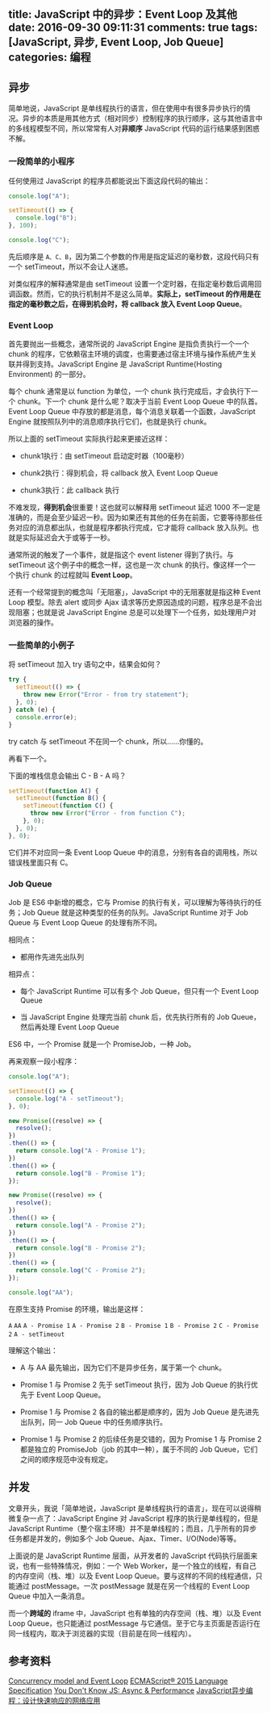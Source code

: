title: JavaScript 中的异步：Event Loop 及其他
date: 2016-09-30 09:11:31
comments: true
tags: [JavaScript, 异步, Event Loop, Job Queue]
categories: 编程
---

## 异步

简单地说，JavaScript 是单线程执行的语言，但在使用中有很多异步执行的情况。异步的本质是用其他方式（相对同步）控制程序的执行顺序，这与其他语言中的多线程模型不同，所以常常有人对**非顺序** JavaScript 代码的运行结果感到困惑不解。

### 一段简单的小程序

任何使用过 JavaScript 的程序员都能说出下面这段代码的输出：

```JavaScript
console.log("A");

setTimeout(() => {
  console.log("B");
}, 100);

console.log("C");
```

先后顺序是 `A、C、B`，因为第二个参数的作用是指定延迟的毫秒数，这段代码只有一个 setTimeout，所以不会让人迷惑。

对类似程序的解释通常是由 setTimeout 设置一个定时器，在指定毫秒数后调用回调函数。然而，它的执行机制并不是这么简单。**实际上，setTimeout 的作用是在指定的毫秒数之后，在得到机会时，将 callback 放入 Event Loop Queue**。

### Event Loop
<!-- more -->

首先要抛出一些概念，通常所说的 JavaScript Engine 是指负责执行一个一个 chunk 的程序，它依赖宿主环境的调度，也需要通过宿主环境与操作系统产生关联并得到支持。JavaScript Engine 是 JavaScript Runtime(Hosting Environment) 的一部分。

每个 chunk 通常是以 function 为单位，一个 chunk 执行完成后，才会执行下一个 chunk。下一个 chunk 是什么呢？取决于当前 Event Loop Queue 中的队首。Event Loop Queue 中存放的都是消息，每个消息关联着一个函数，JavaScript Engine 就按照队列中的消息顺序执行它们，也就是执行 chunk。

所以上面的 setTimeout 实际执行起来更接近这样：

* chunk1执行：由 setTimeout 启动定时器（100毫秒）

* chunk2执行：得到机会，将 callback 放入 Event Loop Queue

* chunk3执行：此 callback 执行

不难发现，**得到机会**很重要！这也就可以解释用 setTimeout 延迟 1000 不一定是准确的，而是会至少延迟一秒。因为如果还有其他的任务在前面，它要等待那些任务对应的消息都出队，也就是程序都执行完成，它才能将 callback 放入队列。也就是实际延迟会大于或等于一秒。

通常所说的触发了一个事件，就是指这个 event listener 得到了执行。与 setTimeout 这个例子中的概念一样，这也是一次 chunk 的执行。像这样一个一个执行 chunk 的过程就叫 **Event Loop**。

还有一个经常提到的概念叫「无阻塞」，JavaScript 中的无阻塞就是指这种 Event Loop 模型。除去 alert 或同步 Ajax 请求等历史原因造成的问题，程序总是不会出现阻塞；也就是说 JavaScript Engine 总是可以处理下一个任务，如处理用户对浏览器的操作。

### 一些简单的小例子

将 setTimeout 加入 try 语句之中，结果会如何？

```JavaScript
try {
  setTimeout(() => {
    throw new Error("Error - from try statement");
  }, 0);
} catch (e) {
  console.error(e);
}
```

try catch 与 setTimeout 不在同一个 chunk，所以……你懂的。

再看下一个。

下面的堆栈信息会输出 C - B - A 吗？

```JavaScript
setTimeout(function A() {
  setTimeout(function B() {
    setTimeout(function C() {
      throw new Error("Error - from function C");
    }, 0);
  }, 0);
}, 0);
```

它们并不对应同一条 Event Loop Queue 中的消息，分别有各自的调用栈，所以错误栈里面只有 C。

### Job Queue

Job 是 ES6 中新增的概念，它与 Promise 的执行有关，可以理解为等待执行的任务；Job Queue 就是这种类型的任务的队列。JavaScript Runtime 对于 Job Queue 与 Event Loop Queue 的处理有所不同。

相同点：

* 都用作先进先出队列

相异点：

* 每个 JavaScript Runtime 可以有多个 Job Queue，但只有一个 Event Loop Queue

* 当 JavaScript Engine 处理完当前 chunk 后，优先执行所有的 Job Queue，然后再处理 Event Loop Queue

ES6 中，一个 Promise 就是一个 PromiseJob，一种 Job。

再来观察一段小程序：

```JavaScript
console.log("A");

setTimeout(() => {
  console.log("A - setTimeout");
}, 0);

new Promise((resolve) => {
  resolve();
})
.then(() => {
  return console.log("A - Promise 1");
})
.then(() => {
  return console.log("B - Promise 1");
});

new Promise((resolve) => {
  resolve();
})
.then(() => {
  return console.log("A - Promise 2");
})
.then(() => {
  return console.log("B - Promise 2");
})
.then(() => {
  return console.log("C - Promise 2");
});

console.log("AA");
```

在原生支持 Promise 的环境，输出是这样：

`A`
`AA`
`A - Promise 1`
`A - Promise 2`
`B - Promise 1`
`B - Promise 2`
`C - Promise 2`
`A - setTimeout`

理解这个输出：

* A 与 AA 最先输出，因为它们不是异步任务，属于第一个 chunk。

* Promise 1 与 Promise 2 先于 setTimeout 执行，因为 Job Queue 的执行优先于 Event Loop Queue。

* Promise 1 与 Promise 2 各自的输出都是顺序的，因为 Job Queue 是先进先出队列，同一 Job Queue 中的任务顺序执行。

* Promise 1 与 Promise 2 的后续任务是交错的，因为 Promise 1 与 Promise 2 都是独立的 PromiseJob（job 的其中一种），属于不同的 Job Queue，它们之间的顺序规范中没有规定。


## 并发

文章开头，我说「简单地说，JavaScript 是单线程执行的语言」，现在可以说得稍微复杂一点了：JavaScript Engine 对 JavaScript 程序的执行是单线程的，但是 JavaScript Runtime（整个宿主环境）并不是单线程的；而且，几乎所有的异步任务都是并发的，例如多个 Job Queue、Ajax、Timer、I/O(Node)等等。

上面说的是 JavaScript Runtime 层面，从开发者的 JavaScript 代码执行层面来说，也有一些特殊情况，例如：一个 Web Worker，是一个独立的线程，有自己的内存空间（栈、堆）以及 Event Loop Queue。要与这样的不同的线程通信，只能通过 postMessage。一次 postMessage 就是在另一个线程的 Event Loop Queue 中加入一条消息。

而一个**跨域的** iframe 中，JavaScript 也有单独的内存空间（栈、堆）以及 Event Loop Queue，也只能通过 postMessage 与它通信。至于它与主页面是否运行在同一线程内，取决于浏览器的实现（目前是在同一线程内）。


## 参考资料

[Concurrency model and Event Loop](https://developer.mozilla.org/en-US/docs/Web/JavaScript/EventLoop)
[ECMAScript® 2015 Language Specification](http://www.ecma-international.org/ecma-262/6.0/#sec-jobs-and-job-queues)
[You Don't Know JS: Async & Performance](https://github.com/getify/You-Dont-Know-JS/blob/master/async%20%26%20performance/ch1.md)
[JavaScript异步编程：设计快速响应的网络应用](http://www.ituring.com.cn/book/1132)

